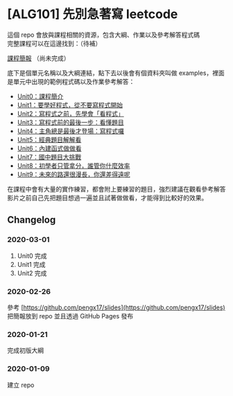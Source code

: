 # [ALG101] 先別急著寫 leetcode

這個 repo 會放與課程相關的資源，包含大綱、作業以及參考解答程式碼  
完整課程可以在這邊找到：（待補）

[課程簡報](https://lidemy.github.io/ALG101-too-weak-to-leetcode/public/) （尚未完成）

底下是個單元名稱以及大綱連結，點下去以後會有個資料夾叫做 examples，裡面是單元中出現的範例程式碼以及作業參考解答：

* [Unit0：課程簡介](unit0)
* [Unit1：要學好程式，從不要寫程式開始](unit1)
* [Unit2：寫程式之前，先學會「看程式」](unit2)
* [Unit3：寫程式前的最後一步：看懂題目](unit3)
* [Unit4：主角總是最後才登場：寫程式囉](unit4)
* [Unit5：經典題目解解看](unit5)
* [Unit6：內建函式做做看](unit6)
* [Unit7：國中題目大挑戰](unit7)
* [Unit8：初學者只管拿分，誰管你什麼效率](unit8)
* [Unit9：未來的路還很漫長，你還差得遠呢](unit9)

在課程中會有大量的實作練習，都會附上要練習的題目，強烈建議在觀看參考解答影片之前自己先把題目想過一遍並且試著做做看，才能得到比較好的效果。

## Changelog

### 2020-03-01

1. Unit0 完成
2. Unit1 完成
3. Unit2 完成

### 2020-02-26

參考 [https://github.com/pengx17/slides](https://github.com/pengx17/slides) 把簡報放到 repo 並且透過 GitHub Pages 發布

### 2020-01-21
完成初版大綱

### 2020-01-09
建立 repo
